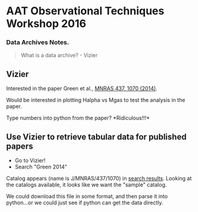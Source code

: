 # AAT Observational Techniques Workshop 2016
### Data Archives Notes.

> What is a data archive? - Vizier

## Vizier

Interested in the paper Green et al., [MNRAS 437, 1070
(2014)](http://adsabs.harvard.edu/abs/2014MNRAS.437.1070G).

Would be interested in plotting Halpha vs Mgas to test the analysis in
the paper.

Type numbers into python from the paper? \*Ridiculous!!!\*

## Use Vizier to retrieve tabular data for published papers

* Go to Vizier!
* Search "Green 2014"

Catalog appears (name is J/MNRAS/437/1070) in [search results][2].
Looking at the catalogs available, it looks like we want the "sample"
catalog.

We could download this file in some format, and then parse it into
python...or we could just see if python can get the data directly.

[1]: https://archive.gemini.edu
[2]:
http://vizier.u-strasbg.fr/viz-bin/VizieR-2?-ref=VIZ5727fab821b6&-to=2&-from=-2&-this=-2&%2F%2Fsource=&-out.max=50&%2F%2FCDSportal=&-out.form=HTML+Table&-out.add=_r&-out.add=_RAJ%2C_DEJ&%2F%2Foutaddvalue=&-sort=_r&-order=I&-oc.form=sexa&-meta.foot=1&-meta=1&-meta.ucd=2&-source=Green+2014&%21-2%3B=+Find...+&-ucd=&%2F%2Fucdform=on&-c=&-c.eq=J2000&-c.r=++2&-c.u=arcmin&-c.geom=r&-sort=_r&-order=I&-sort=_r&-order=I&-meta.ucd=2&-usenav=1&-bmark=GET
[3]:
https://archive.gemini.edu/searchform/cols=CTOWEQ/notengineering/NIFS/ra=22:17:39.85/dec=+00:15:26.42/NotFail
[4]: http://astroquery.readthedocs.io/en/latest/vizier/vizier.html

